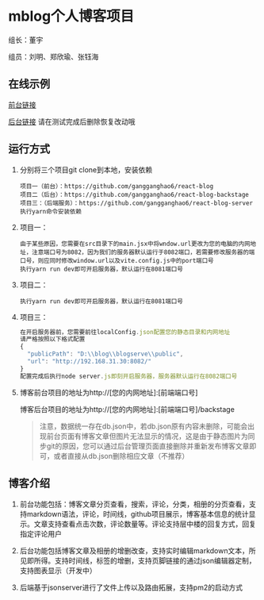 # mblog个人博客项目

组长：董宇

组员：刘明、郑欣瑜、张钰海

## 在线示例

[前台链接](http://39.105.105.42:8081/)

[后台链接](http://39.105.105.42:8081/backstage/) 请在测试完成后删除恢复改动哦

## 运行方式

1. 分别将三个项目git clone到本地，安装依赖

   ```
   项目一（前台）：https://github.com/gangganghao6/react-blog
   项目二（后台）：https://github.com/gangganghao6/react-blog-backstage
   项目三：（后端服务）：https://github.com/gangganghao6/react-blog-server
   执行yarn命令安装依赖
   ```

   

2. 项目一：

   ```
   由于某些原因，您需要在src目录下的main.jsx中将wndow.url更改为您的电脑的内网地址，注意端口号为8082，因为我们的服务器默认运行于8082端口，若需要修改服务器的端口号，则应同时修改window.url以及vite.config.js中的port端口号
   执行yarn run dev即可开启服务器，默认运行在8081端口号
   ```

3. 项目二：

   ```
   执行yarn run dev即可开启服务器，默认运行在8081端口号
   ```

4. 项目三：

   ```js
   在开启服务器前，您需要前往localConfig.json配置您的静态目录和内网地址
   请严格按照以下格式配置
   {
     "publicPath": "D:\\blog\\blogserve\\public",
     "url": "http://192.168.31.30:8082/"
   }
   配置完成后执行node server.js即刻开启服务器，服务器默认运行在8082端口号
   ```
   
5. 博客前台项目的地址为http://[您的内网地址]:[前端端口号]

   博客后台项目的地址为http://[您的内网地址]:[前端端口号]/backstage

   > 注意，数据统一存在db.json中，若db.json原有内容未删除，可能会出现前台页面有博客文章但图片无法显示的情况，这是由于静态图片为同步git的原因，您可以通过后台管理页面直接删除并重新发布博客文章即可，或者直接从db.json删除相应文章（不推荐）

## 博客介绍

1. 前台功能包括：博客文章分页查看，搜索，评论，分类，相册的分页查看，支持markdown语法，评论，时间线，github项目展示，博客基本信息的统计显示。文章支持查看点击次数，评论数量等。评论支持层中楼的回复方式，回复指定评论用户

2. 后台功能包括博客文章及相册的增删改查，支持实时编辑markdown文本，所见即所得。支持时间线，标签的增删，支持页脚链接的通过json编辑器定制，支持图表显示（开发中）
3. 后端基于jsonserver进行了文件上传以及路由拓展，支持pm2的启动方式
